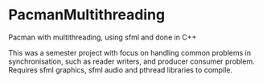 # PacmanMultithreading
Pacman with multithreading, using sfml and done in C++


This was a semester project with focus on handling common problems in synchronisation, such as reader writers, and producer consumer problem.
Requires sfml graphics, sfml audio and pthread libraries to compile. 
